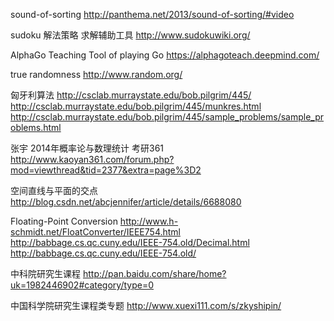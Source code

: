 sound-of-sorting
http://panthema.net/2013/sound-of-sorting/#video

sudoku 解法策略 求解辅助工具
http://www.sudokuwiki.org/

AlphaGo Teaching Tool of playing Go
https://alphagoteach.deepmind.com/

true randomness
http://www.random.org/

匈牙利算法
http://csclab.murraystate.edu/bob.pilgrim/445/  
http://csclab.murraystate.edu/bob.pilgrim/445/munkres.html  
http://csclab.murraystate.edu/bob.pilgrim/445/sample_problems/sample_problems.html

张宇 2014年概率论与数理统计 考研361
http://www.kaoyan361.com/forum.php?mod=viewthread&tid=2377&extra=page%3D2

空间直线与平面的交点
http://blog.csdn.net/abcjennifer/article/details/6688080

Floating-Point Conversion
http://www.h-schmidt.net/FloatConverter/IEEE754.html  
http://babbage.cs.qc.cuny.edu/IEEE-754.old/Decimal.html  
http://babbage.cs.qc.cuny.edu/IEEE-754.old/

中科院研究生课程 
http://pan.baidu.com/share/home?uk=1982446902#category/type=0

中国科学院研究生课程类专题 
http://www.xuexi111.com/s/zkyshipin/
